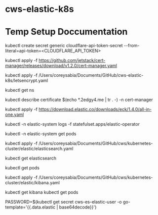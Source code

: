 # cws-elastic-k8s
 
# Temp Setup Doccumentation

kubectl create secret generic cloudflare-api-token-secret
 --from-literal=api-token=<CLOUDFLARE_API_TOKEN>

kubectl apply -f https://github.com/jetstack/cert-manager/releases/download/v1.2.0/cert-manager.yaml

kubectl apply -f /Users/coreysabia/Documents/GitHub/cws-elastic-k8s/letsencrypt.yaml

kubectl get ns

kubectl describe certificate $(echo *.2edgy4.me | tr . -) -n cert-manager

kubectl apply -f https://download.elastic.co/downloads/eck/1.4.0/all-in-one.yaml

kubectl -n elastic-system logs -f statefulset.apps/elastic-operator

kubectl -n elastic-system get pods


kubectl apply -f /Users/coreysabia/Documents/GitHub/cws/kubernetes-cluster/elastic/elasticsearch.yaml

kubectl get elasticsearch

kubectl get pods

kubectl apply -f /Users/coreysabia/Documents/GitHub/cws/kubernetes-cluster/elastic/kibana.yaml

kubectl get kibana
kubectl get pods

PASSWORD=$(kubectl get secret cws-es-elastic-user -o go-template='{{.data.elastic | base64decode}}')
